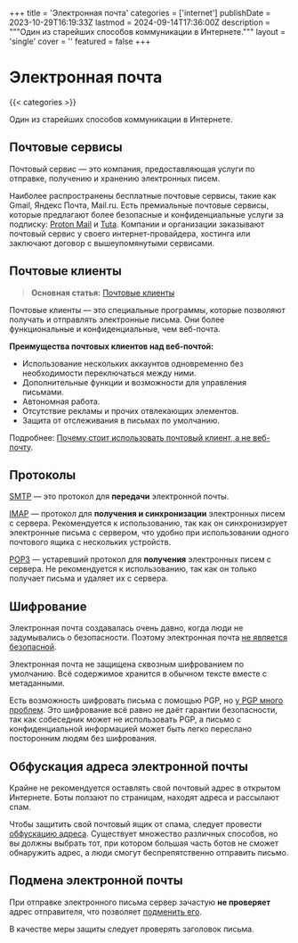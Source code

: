+++
title = 'Электронная почта'
categories = ['internet']
publishDate = 2023-10-29T16:19:33Z
lastmod = 2024-09-14T17:36:00Z
description = """Один из старейших способов коммуникации в Интернете."""
layout = 'single'
cover = ''
featured = false
+++

# Электронная почта
{{< categories >}}

Один из старейших способов коммуникации в Интернете.

## Почтовые сервисы

Почтовый сервис — это компания, предоставляющая услуги по отправке, получению и
хранению электронных писем.

Наиболее распространены бесплатные почтовые сервисы, такие как Gmail, Яндекс
Почта, Mail.ru. Есть премиальные почтовые сервисы, которые предлагают более
безопасные и конфиденциальные услуги за подписку: [Proton Mail] и [Tuta].
Компании и организации заказывают почтовый сервис у своего интернет-провайдера,
хостинга или заключают договор с вышеупомянутыми сервисами.

[Proton Mail]: https://proton.me
[Tuta]: https://tuta.com

## Почтовые клиенты

> **Основная статья:** [Почтовые клиенты](clients)

Почтовые клиенты — это специальные программы, которые позволяют получать и
отправлять электронные письма. Они более функциональные и конфиденциальные, чем
веб-почта.

**Преимущества почтовых клиентов над веб-почтой:**
- Использование нескольких аккаунтов одновременно без необходимости
переключаться между ними.
- Дополнительные функции и возможности для управления письмами.
- Автономная работа.
- Отсутствие рекламы и прочих отвлекающих элементов.
- Защита от отслеживания в письмах по умолчанию.

Подробнее: [Почему стоит использовать почтовый клиент, а не веб-почту].

[Почему стоит использовать почтовый клиент, а не веб-почту]: https://telegra.ph/Pochemu-stoit-ispolzovat-pochtovyj-klient-a-ne-veb-pochtu-09-14

## Протоколы

[SMTP](https://ru.wikipedia.org/wiki/SMTP) — это протокол для **передачи**
электронной почты.

[IMAP](https://ru.wikipedia.org/wiki/IMAP) — протокол для **получения и
синхронизации** электронных писем с сервера. Рекомендуется к использованию, так
как он синхронизирует электронные письма с сервером, что удобно при
использовании одного почтового ящика с нескольких устройств.

[POP3](https://en.wikipedia.org/wiki/Post_Office_Protocol) — устаревший протокол
для **получения** электронных писем с сервера. Не рекомендуется к использованию,
так как он только получает письма и удаляет их с сервера.

## Шифрование

Электронная почта создавалась очень давно, когда люди не задумывались о
безопасности. Поэтому электронная почта [не является безопасной].

Электронная почта не защищена сквозным шифрованием по умолчанию. Всё содержимое
хранится в обычном тексте вместе с метаданными.

Есть возможность шифровать письма с помощью PGP, но [у PGP много проблем].
Это шифрование всё равно не даёт гарантии безопасности, так как собеседник
может не использовать PGP, а письмо с конфиденциальной информацией может быть
легко переслано посторонним людям без шифрования.

[не является безопасной]: https://news.ycombinator.com/item?id=16088386
[у PGP много проблем]: https://www.latacora.com/blog/2019/07/16/the-pgp-problem

## Обфускация адреса электронной почты

Крайне не рекомендуется оставлять свой почтовый адрес в открытом Интернете.
Боты ползают по страницам, находят адреса и рассылают спам.

Чтобы защитить свой почтовый ящик от спама, следует провести
[обфускацию адреса]. Существует множество различных способов, но вы должны
выбрать тот, при котором большая часть ботов не сможет обнаружить адрес, а люди
смогут беспрепятственно отправить письмо.

[обфускацию адреса]: https://spencermortensen.com/articles/email-obfuscation

## Подмена электронной почты

При отправке электронного письма сервер зачастую **не проверяет** адрес
отправителя, что позволяет [подменить его].

В качестве меры защиты следует проверять заголовок письма.

[подменить его]: https://en.wikipedia.org/wiki/Email_spoofing
